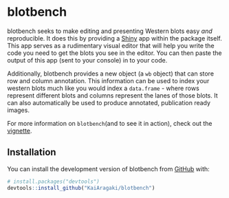 
<!-- README.md is generated from README.Rmd. Please edit that file -->

# blotbench

<!-- badges: start -->
<!-- badges: end -->

blotbench seeks to make editing and presenting Western blots easy *and*
reproducible. It does this by providing a
[Shiny](https://shiny.posit.co/) app within the package itself. This app
serves as a rudimentary visual editor that will help you write the code
you need to get the blots you see in the editor. You can then paste the
output of this app (sent to your console) in to your code.

Additionally, blotbench provides a new object (a `wb` object) that can
store row and column annotation. This information can be used to index
your western blots much like you would index a `data.frame` - where rows
represent different blots and columns represent the lanes of those
blots. It can also automatically be used to produce annotated,
publication ready images.

For more information on `blotbench`(and to see it in action), check out
the
[vignette](https://kaiaragaki.github.io/blotbench/articles/usage.html).

## Installation

You can install the development version of blotbench from
[GitHub](https://github.com/) with:

``` r
# install.packages("devtools")
devtools::install_github("KaiAragaki/blotbench")
```
